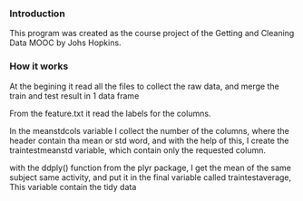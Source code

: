 ### Introduction

This program was created as the course project of the Getting and Cleaning Data MOOC by Johs Hopkins.


### How it works

At the begining it read all the files to collect the raw data, and merge the train and test result in 1 data frame

From the feature.txt it read the labels for the columns.

In the meanstdcols variable I collect the number of the columns, where the header contain tha mean or std word, and with the help of this, 
I create the traintestmeanstd variable, which contain only the requested column.

with the ddply() function from the plyr package, I get the mean of the same subject same activity, and put it in the final variable called
traintestaverage, This variable contain the tidy data